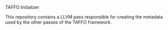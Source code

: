 TAFFO Initializer

This repository contains a LLVM pass responsible for creating the metadata used by the other passes of the TAFFO framework.
